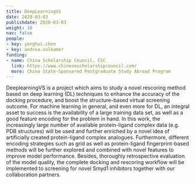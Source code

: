 ```yaml
---
title: DeepLearningVS
date: 2020-03-03
publishdate: 2020-03-03
weight: 10
nav: false
people:
- key: yonghui.chen
- key: andrea.volkamer
funding:
- name: China Scholarship Council, CSC
  link: https://www.chinesescholarshipcouncil.com/
  more: China State-Sponsored Postgraduate Study Abroad Program
---
```


DeeplearningVS is a project which aims to study a novel rescoring method based on deep learning (DL) techniques to enhance the accuracy of the docking procedure, and boost the  structure-based virtual screening outcome. For machine learning in general, and even more for DL, an integral asset to success is the availability of a large training data set, as well as a good feature encoding for the problem in hand. In this work, the increasingly large number of available protein-ligand complex data (e.g. PDB structures) will be used and further enriched by a novel idea of artificially created protein-ligand complex analogues. Furthermore, different encoding strategies such as grid as well as protein-ligand fingerprint-based methods will be further explored and combined with novel features to improve model performance. Besides, thoroughly retrospective evaluation of the model quality, the complete docking and rescoring workflow will be implemented to screening for novel Smyd1 inhibitors together with our collaboration partners.
